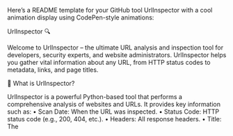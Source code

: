 Here’s a README template for your GitHub tool UrlInspector with a cool animation display using CodePen-style animations:

UrlInspector 🔍

Welcome to UrlInspector – the ultimate URL analysis and inspection tool for developers, security experts, and website administrators. UrlInspector helps you gather vital information about any URL, from HTTP status codes to metadata, links, and page titles.

🚀 What is UrlInspector?

UrlInspector is a powerful Python-based tool that performs a comprehensive analysis of websites and URLs. It provides key information such as:
 • Scan Date: When the URL was inspected.
 • Status Code: HTTP status code (e.g., 200, 404, etc.).
 • Headers: All response headers.
 • Title: The <title> of the webpage.
 • Meta: Meta tags, including description and keywords.
 • Links: Extracts all hyperlinks from the page.

🛠️ Functions

scan_date

Captures the date and time when the URL was inspected.

status_code

Fetches the HTTP status code returned by the server (e.g., 200 for success, 404 for not found, etc.).

headers

Displays all headers sent by the server in response to the request.

title

Extracts the title of the webpage (the content inside the <title> tag).

meta

Fetches meta tags such as description, keywords, and author.

links

Lists all links found on the page, including internal and external links.

🔧 How to Use

 1. Clone this repository to your local machine:

git clone https://github.com/yourusername/UrlInspector.git
cd UrlInspector

 2. Install dependencies:

pip install -r requirements.txt

 3. Run UrlInspector on a URL:

python urlinspector.py --url <your-website-url>

 4. See detailed output about the URL!

🎨 Animation Display (UrlInspector Results)

Check out this animation to visualize how UrlInspector performs the analysis!

[====================] 100% Analyzing: https://example.com
[🔍] Inspecting URL...
[🕒] Scan Date: 2024-11-12 14:35:09
[✅] Status Code: 200 OK
[📝] Title: "Example Domain"
[🔑] Meta Description: "This domain is established to be used for illustrative examples in documents."
[🔗] Links found:
    - https://www.iana.org/domains/example
    - https://example.com/about
[⚙️] Headers:
    - Content-Type: text/html; charset=UTF-8
    - Server: Apache
    - Content-Length: 1256
[📊] Complete! Results saved to: /reports/example.com_report.html

Here’s how you can envision the results displayed like a cool animation:

<!-- CodePen-like Animation Display Example -->
<div class="animation-container">
  <div class="line">[====================] 100% Analyzing: <span class="url">https://example.com</span></div>
  <div class="line">[🔍] Inspecting URL...</div>
  <div class="line">[🕒] Scan Date: <span class="result">2024-11-12 14:35:09</span></div>
  <div class="line">[✅] Status Code: <span class="result">200 OK</span></div>
  <div class="line">[📝] Title: <span class="result">"Example Domain"</span></div>
  <div class="line">[🔑] Meta Description: <span class="result">"This domain is established to be used for illustrative examples in documents."</span></div>
  <div class="line">[🔗] Links found:</div>
  <div class="line">    - <span class="link">https://www.iana.org/domains/example</span></div>
  <div class="line">    - <span class="link">https://example.com/about</span></div>
  <div class="line">[⚙️] Headers:</div>
  <div class="line">    - Content-Type: text/html; charset=UTF-8</div>
  <div class="line">    - Server: Apache</div>
  <div class="line">    - Content-Length: 1256</div>
  <div class="line">[📊] Complete! Results saved to: <span class="result">/reports/example.com_report.html</span></div>
</div>

<style>
  .animation-container {
    font-family: monospace;
    color: #2e2e2e;
    padding: 20px;
  }
  .line {
    animation: fadeIn 2s ease-in-out;
    margin-bottom: 8px;
  }
  .url, .result, .link {
    font-weight: bold;
    color: #4CAF50;
  }
  @keyframes fadeIn {
    0% { opacity: 0; }
    100% { opacity: 1; }
  }
</style>

This simple CodePen-inspired animation mimics the look of a live terminal or console as the tool runs and displays results.
🌐 Contributing

Feel free to contribute to UrlInspector by forking the repository, fixing bugs, or adding new features. Please refer to our contributing guide for more details.

📜 License

UrlInspector is open-source and available under the MIT License. See LICENSE for more details.

🤝 Let’s Connect

Follow us for updates, new features, and support:
 • Twitter: @UrlInspectorTool (https://twitter.com/UrlInspectorTool)
 • GitHub: UrlInspector on GitHub (https://github.com/yourusername/UrlInspector)

 “Inspect the web, protect your assets.” 🔍

Notes:

 • The animation code above is just a simple example of how you could implement an animated output on your website or terminal. You can enhance it using libraries like animate.css or JavaScript-based animations for a richer experience.
 • The provided results are illustrative; adjust them to match the actual output format your tool generates.

Let me know if you need further assistance with this!
